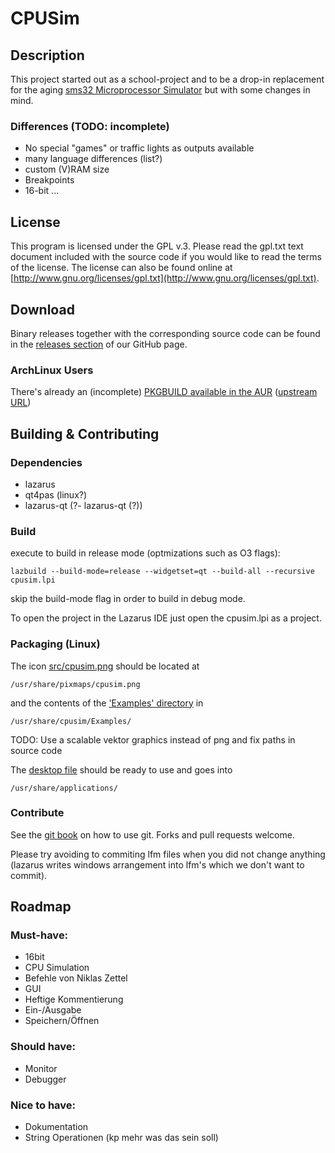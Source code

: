 # CPUSim

## Description

This project started out as a school-project and to be a drop-in replacement for the aging [sms32 Microprocessor Simulator](http://www.softwareforeducation.com/sms32v50/) but with some changes in mind.

### Differences (TODO: incomplete)

- No special "games" or traffic lights as outputs available
- many language differences (list?)
- custom (V)RAM size
- Breakpoints
- 16-bit
...

## License

This program is licensed under the GPL v.3. Please read the gpl.txt text document
included with the source code if you would like to read the terms of the license.
The license can also be found online at
[http://www.gnu.org/licenses/gpl.txt](http://www.gnu.org/licenses/gpl.txt).

## Download

Binary releases together with the corresponding source code can be found in the [releases section](https://github.com/HERDER2014/CPUSim/releases) of our GitHub page.

### ArchLinux Users

There's already an (incomplete) [PKGBUILD available in the AUR](https://aur.archlinux.org/packages/herder-cpusim-git/) ([upstream URL](https://github.com/LeonardKoenig/PKGBUILDs))

## Building & Contributing

### Dependencies

- lazarus
- qt4pas (linux?)
- lazarus-qt (?- lazarus-qt (?))

### Build

execute to build in release mode (optmizations such as O3 flags):

```
lazbuild --build-mode=release --widgetset=qt --build-all --recursive cpusim.lpi
```

skip the build-mode flag in order to build in debug mode.

To open the project in the Lazarus IDE just open the cpusim.lpi as a project.

### Packaging (Linux)

The icon [src/cpusim.png](src/cpusim.png) should be located at

`/usr/share/pixmaps/cpusim.png`

and the contents of the ['Examples' directory](Examples/) in

`/usr/share/cpusim/Examples/`

TODO: Use a scalable vektor graphics instead of png and fix paths in source code

The [desktop file](cpusim.desktop) should be ready to use and goes into

`/usr/share/applications/`

### Contribute

See the [git book](git-scm.com/book/en/v2) on how to use git.
Forks and pull requests welcome.

Please try avoiding to commiting lfm files when you did not change anything (lazarus writes windows arrangement into lfm's which we don't want to commit).

## Roadmap

### Must-have:
- 16bit
- CPU Simulation
- Befehle von Niklas Zettel
- GUI
- Heftige Kommentierung
- Ein-/Ausgabe
- Speichern/Öffnen

### Should have:
- Monitor
- Debugger

### Nice to have:
- Dokumentation
- String Operationen (kp mehr was das sein soll)


